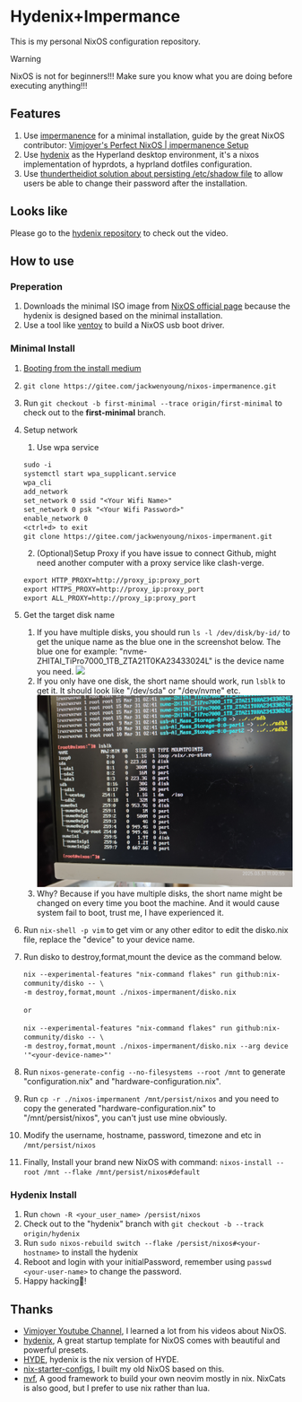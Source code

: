 # Hydenix+Impermance

This is my personal NixOS configuration repository.

> [!WARNING]
> NixOS is not for beginners!!! Make sure you know what you are doing before
> executing anything!!!

## Features

1. Use [impermanence](https://github.com/nix-community/impermanence) for a
   minimal installation, guide by the great NixOS contributor:
   [Vimjoyer's Perfect NixOS | impermanence Setup](https://www.youtube.com/watch?v=YPKwkWtK7l0)
2. Use [hydenix](https://github.com/richen604/hydenix) as the Hyperland desktop
   environment, it's a nixos implementation of hyprdots, a hyprland dotfiles
   configuration.
3. Use
   [thundertheidiot solution about persisting /etc/shadow file](https://github.com/nix-community/impermanence/issues/120#issuecomment-2382674299)
   to allow users be able to change their password after the installation.

## Looks like

Please go to the [hydenix repository](https://github.com/richen604/hydenix) to
check out the video.

## How to use

### Preperation

1. Downloads the minimal ISO image from
   [NixOS official page](https://nixos.org/download/) because the hydenix is
   designed based on the minimal installation.
2. Use a tool like [ventoy](https://www.ventoy.net/en/index.html) to build a
   NixOS usb boot driver.

### Minimal Install

1. [Booting from the install medium](https://nixos.org/manual/nixos/stable/#sec-installation-manual)
2. `git clone https://gitee.com/jackwenyoung/nixos-impermanence.git`
3. Run `git checkout -b first-minimal --trace origin/first-minimal` to check out
   to the **first-minimal** branch.
4. Setup network

   1. Use wpa service

   ```shell
   sudo -i
   systemctl start wpa_supplicant.service
   wpa_cli
   add_network
   set_network 0 ssid "<Your Wifi Name>"
   set_network 0 psk "<Your Wifi Password>"
   enable_network 0
   <ctrl+d> to exit
   git clone https://gitee.com/jackwenyoung/nixos-impermanent.git
   ```

   2. (Optional)Setup Proxy if you have issue to connect Github, might need
      another computer with a proxy service like clash-verge.

   ```shell
   export HTTP_PROXY=http://proxy_ip:proxy_port
   export HTTPS_PROXY=http://proxy_ip:proxy_port
   export ALL_PROXY=http://proxy_ip:proxy_port
   ```

5. Get the target disk name

   1. If you have multiple disks, you should run `ls -l /dev/disk/by-id/` to get
      the unique name as the blue one in the screenshot below. The blue one for
      example: "nvme-ZHITAI_TiPro7000_1TB_ZTA21T0KA23433024L" is the device name
      you need. ![](./attachments/IMG_20250331_105926.jpg)
   2. If you only have one disk, the short name should work, run `lsblk` to get
      it. It should look like "/dev/sda" or "/dev/nvme" etc.
      ![](./attachments/IMG_20250331_110054.jpg)
   3. Why? Because if you have multiple disks, the short name might be changed
      on every time you boot the machine. And it would cause system fail to
      boot, trust me, I have experienced it.

6. Run `nix-shell -p vim` to get vim or any other editor to edit the disko.nix
   file, replace the "device" to your device name.
7. Run disko to destroy,format,mount the device as the command below.

   ```shell
   nix --experimental-features "nix-command flakes" run github:nix-community/disko -- \
   -m destroy,format,mount ./nixos-impermanent/disko.nix

   or

   nix --experimental-features "nix-command flakes" run github:nix-community/disko -- \
   -m destroy,format,mount ./nixos-impermanent/disko.nix --arg device '"<your-device-name>"'
   ```

8. Run `nixos-generate-config --no-filesystems --root /mnt` to generate
   "configuration.nix" and "hardware-configuration.nix".
9. Run `cp -r ./nixos-impermanent /mnt/persist/nixos` and you need to copy the
   generated "hardware-configuration.nix" to "/mnt/persist/nixos", you can't
   just use mine obviously.
10. Modify the username, hostname, password, timezone and etc in
    `/mnt/persist/nixos`
11. Finally, Install your brand new NixOS with command:
    `nixos-install --root /mnt --flake /mnt/persist/nixos#default`

### Hydenix Install

1. Run `chown -R <your_user_name> /persist/nixos`
2. Check out to the "hydenix" branch with
   `git checkout -b --track origin/hydenix`
3. Run `sudo nixos-rebuild switch --flake /persist/nixos#<your-hostname>` to
   install the hydenix
4. Reboot and login with your initialPassword, remember using
   `passwd <your-user-name>` to change the password.
5. Happy hacking🤭!

## Thanks

- [Vimjoyer Youtube Channel](https://www.youtube.com/watch?v=YPKwkWtK7l0), I
  learned a lot from his videos about NixOS.
- [hydenix](https://github.com/richen604/hydenix), A great startup template for
  NixOS comes with beautiful and powerful presets.
- [HYDE](https://github.com/HyDE-Project/HyDE), hydenix is the nix version of
  HYDE.
- [nix-starter-configs](https://github.com/Misterio77/nix-starter-configs), I
  built my old NixOS based on this.
- [nvf](https://notashelf.github.io/nvf/index.xhtml), A good framework to build
  your own neovim mostly in nix. NixCats is also good, but I prefer to use nix
  rather than lua.
